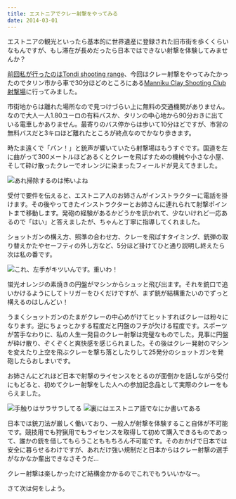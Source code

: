 ```yaml
---
title: エストニアでクレー射撃をやってみる
date: 2014-03-01
---
```


エストニアの観光といったら基本的に世界遺産に登録された旧市街を歩くくらいなもんですが、もし滞在が長めだったら日本ではできない射撃を体験してみませんか？

[前回私が行ったのはTondi shooting range](/post/76769926024)、今回はクレー射撃をやってみたかったのでタリン市から車で30分ほどのところにある[Manniku Clay Shooting Club射撃場](http://www.tiir.ee/#!home/c142q)に行ってみました。

市街地からは離れた場所なので見つけづらい上に無料の交通機関がありません。なので大人一人1.80ユーロの有料バスか、タリンの中心地から90分おきに出ている電車しかありません。最寄りのバス停からは歩いて10分ほどですが、市営の無料バスだと3キロほど離れたところが終点なのでかなり歩きます。

時たま遠くで「パン！」と銃声が響いていたら射撃場はもうすぐです。国道を左に曲がって300メートルほどあるくとクレーを飛ばすための機械や小さな小屋、そして砕け散ったクレーでオレンジに染まったフィールドが見えてきました。

![あれ掃除するのは怖いよね](https://photos.xar.sh/12835613654_201749a4b4_b_d.jpg)

受付で要件を伝えると、エストニア人のお姉さんがインストラクターに電話を掛けます。その後やってきたインストラクターとお姉さんに連れられて射撃ポイントまで移動します。発砲の経験があるかどうかを訊かれて、少ないけれど一応あるので「はい」と答えましたが、ちゃんと丁寧に指導してくれました。

ショットガンの構え方、照準の合わせ方、クレーを飛ばすタイミング、銃弾の取り替えかたやセーフティの外し方など、5分ほど掛けてひと通り説明し終えたら次は私の番です。

![これ、左手がキツいんです。重いわ！](https://photos.xar.sh/tumblr_inline_n1pobjundq1rxjmzd.jpg)

蛍光オレンジの素焼きの円盤がマシンからシュッと飛び出ます。それを銃口で追いかけるようにしてトリガーをひくだけですが、まず銃が結構重たいのでずっと構えるのはしんどい！

うまくショットガンのたまがクレーの中心めがけてヒットすればクレーは粉々になります。逆にちょっとかする程度だと円盤のフチが欠ける程度です。スポーツが苦手なわりに、私の人生一発目のクレー射撃は完璧なものでした。見事に円盤が砕け散り、ぞくぞくと爽快感を感じられました。その後はクレー発射のマシンを変えたり上空を飛ぶクレーを撃ち落としたりして25発分のショットガンを発砲したらおしまいです。

お姉さんにどれほど日本で射撃のライセンスをとるのが面倒かを話しながら受付にもどると、初めてクレー射撃をした人への参加記念品として実際のクレーをもらえました。

![手触りはサラサラしてる](https://photos.xar.sh/12835707535_538757c0a1_b_d.jpg)
![裏にはエストニア語でなにか書いてある](https://photos.xar.sh/12835707235_5b77655e52_b_d.jpg)

日本では銃刀法が厳しく働いており、一般人が射撃を体験すること自体が不可能です。競技用でも狩猟用でもライセンスを取得して初めて購入できるものであって、誰かの銃を借してもらうことももちろん不可能です。そのおかげで日本では安全に暮らせるわけですが、あれだけ強い規制だと日本からはクレー射撃の選手がなかなか輩出できなさそうだ…

クレー射撃は楽しかったけど結構金かかるのでこれでもういいかなー。

さて次は何をしよう。
